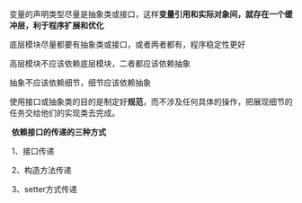 变量的声明类型尽量是抽象类或接口，这样**变量引用和实际对象间，就存在一个缓冲层，利于程序扩展和优化**

底层模块尽量都要有抽象类或接口，或者两者都有，程序稳定性更好

高层模块不应该依赖底层模块，二者都应该依赖抽象

抽象不应该依赖细节，细节应该依赖抽象

使用接口或抽象类的目的是制定好**规范**，而不涉及任何具体的操作，把展现细节的任务交给他们的实现类去完成。

​	**依赖接口的传递的三种方式**

​		1、接口传递

​		2、构造方法传递

​		3、setter方式传递
